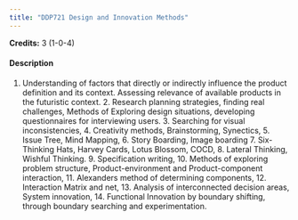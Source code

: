 ```yaml
---
title: "DDP721 Design and Innovation Methods"
---
```

**Credits:** 3 (1-0-4)

#### Description
1. Understanding of factors that directly or indirectly influence the product definition and its context. Assessing relevance of available products in the futuristic context. 2. Research planning strategies, finding real challenges, Methods of Exploring design situations, developing questionnaires for interviewing users. 3. Searching for visual inconsistencies, 4. Creativity methods, Brainstorming, Synectics, 5. Issue Tree, Mind Mapping, 6. Story Boarding, Image boarding 7. Six- Thinking Hats, Harvey Cards, Lotus Blossom, COCD, 8. Lateral Thinking, Wishful Thinking. 9. Specification writing, 10. Methods of exploring problem structure, Product-environment and Product-component interaction, 11. Alexanders method of determining components, 12. Interaction Matrix and net, 13. Analysis of interconnected decision areas, System innovation, 14. Functional Innovation by boundary shifting, through boundary searching and experimentation.